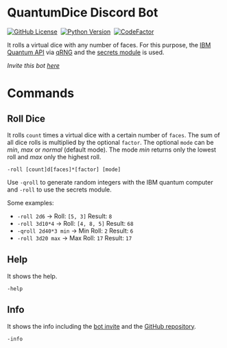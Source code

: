 
# QuantumDice Discord Bot

[![GitHub License](https://img.shields.io/badge/license-MIT-green)](LICENSE.txt)&nbsp;
[![Python Version](https://img.shields.io/badge/python-3-blue)](https://www.python.org/downloads/)&nbsp;
[![CodeFactor](https://www.codefactor.io/repository/github/informaticfreak/quantumdice/badge)](https://www.codefactor.io/repository/github/informaticfreak/quantumdice)&nbsp;

It rolls a virtual dice with any number of faces. For this purpose, the [IBM Quantum API](https://quantum-computing.ibm.com/) via [qRNG](https://github.com/ozaner/qRNG) and the [secrets module](https://docs.python.org/3/library/secrets.html) is used.

*Invite this bot [here](https://discordapp.com/oauth2/authorize?client_id=844685330241159170&permissions=8&scope=bot)*

# Commands

## Roll Dice

It rolls `count` times a virtual dice with a certain number of `faces`. The sum of all dice rolls is multiplied by the optional `factor`. The optional `mode` can be *min*, *max* or *normal* (default mode). The mode *min* returns only the lowest roll and *max* only the highest roll.

`-roll [count]d[faces]*[factor] [mode]`

Use `-qroll` to generate random integers with the IBM quantum computer and `-roll` to use the secrets module.

Some examples:

* `-roll 2d6` -> Roll: `[5, 3]` Result: `8`
* `-roll 3d10*4` -> Roll: `[4, 8, 5]` Result: `68`
* `-qroll 2d40*3 min` -> Min Roll: `2` Result: `6`
* `-roll 3d20 max` -> Max Roll: `17` Result: `17`

## Help

It shows the help.

`-help`

## Info

It shows the info including the [bot invite](https://discordapp.com/oauth2/authorize?client_id=844685330241159170&permissions=8&scope=bot) and the [GitHub repository](https://github.com/InformaticFreak/QuantumDice). 

`-info`
